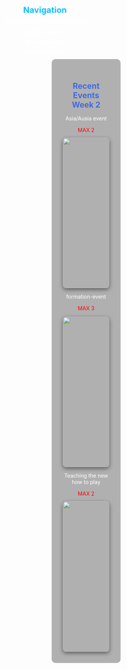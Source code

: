 <html>
<head>
  <style>
/* Reset & body */
* {
  margin: 0;
  padding: 0;
  box-sizing: border-box;
text-align: center;
}

body {
  font-family: Arial, sans-serif;
  display: flex;
  flex-direction: column;
  color: white;
  text-align: right;
  
  /* Arctic ice gradient */
  background: linear-gradient(180deg, #0a2740, #124e89, #1c7ed6);
  background-attachment: fixed;
  background-size: cover;
  position: relative;
  min-height: 100vh;
}

/* Frosty blur overlay */
body::before {
  content: '';
  position: fixed;
  top: 0; left: 0;
  width: 100%; height: 100%;
  backdrop-filter: blur(6px);
  background: rgba(0, 30, 60, 0.45); /* icy dark blue tint */
  z-index: -1;
}

/* Arctic ice cracks + snowy waves */
body::after {
  content: '';
  position: fixed;
  top: 0; left: 0;
  width: 100%; height: 100%;
  
  background: 
    /* black ice cracks */
    repeating-linear-gradient(60deg, rgba(0,0,0,0.5) 0px, rgba(0,0,0,0.5) 2px, transparent 3px, transparent 80px),
    repeating-linear-gradient(-60deg, rgba(0,0,0,0.4) 0px, rgba(0,0,0,0.4) 2px, transparent 3px, transparent 80px),
    
    /* white snowy waves */
    repeating-radial-gradient(circle at 20% 40%, rgba(255,255,255,0.2) 0px, rgba(255,255,255,0.2) 2px, transparent 3px, transparent 100px),
    repeating-radial-gradient(circle at 80% 70%, rgba(255,255,255,0.15) 0px, rgba(255,255,255,0.15) 2px, transparent 3px, transparent 120px);
  
  opacity: 0.55;
  z-index: -1;
}
 


    /* Sidebar */
    .sidebar {
      position: fixed;
      top: 0;
      left: 0;
      width: 220px; /* slightly smaller */
      height: 100vh;
      background: rgba(0,0,0,0.6); /* frosted glass effect */
      backdrop-filter: blur(10px);
      border-right: 1px solid rgba(255,255,255,0.2);
      padding: 20px;
      box-shadow: 2px 0 12px rgba(0,0,0,0.3);
      text-align: right; /* keep sidebar text right-aligned */
    }

    .sidebar h2 {
      margin-top: 0;
      font-size: 22px;
      color: #00bfff;
    }

    .sidebar a {
      display: block;
      margin: 10px 0;
      text-decoration: none;
      color: #ffffff;
      font-weight: bold;
      transition: all 0.2s ease;
    }

    .sidebar a:hover {
      background: rgba(255,255,255,0.2);
      color: #00ffff;
      padding-left: 5px;
    }

    /* Main content */
    .content {
      margin-left: 220px; /* match sidebar width */
      padding: 30px;
      max-width: calc(100% - 220px);
      text-align: right; /* keep content aligned right */
      background: rgba(0,0,0,0.3); /* subtle frosted effect for content */
      backdrop-filter: blur(6px);
      border-radius: 10px;
    }

    .content h2 {
      color: royalblue;
      margin-bottom: 15px;
    }

    .content p {
      color: white;
      margin-bottom: 12px;
    }

    .content img {
      max-width: 100%;
      border-radius: 8px;
      box-shadow: 0 4px 12px rgba(0,0,0,0.5);
      display: block;
      margin-left: auto; /* keep image on the right */
      }
  </style>    
</head>
<body>

  <!-- Sidebar -->
  <div class="sidebar">
    <h2>Navigation</h2>
    <a href="https://smarmyleague.wordpress.com/" target="_blank">SMALL MEDIUM ARMY LEAGUE</a>
    <a href="https://youtube.com/@arcticvikings?si=D4ylBQh1vhXm7Xrs" target="_blank">YouTube channel</a>
    <a href="https://discord.gg/u2E4caAQpX" target="_blank">Discord server</a>
    <a href="https://waddleleague.wordpress.com/" target="_blank">waddle league</a>
  </div>

  <!-- Main content -->
  <div class="content">
    <h2>Recent Events Week 2</h2>
 
  <p>Asia/Ausia event</p>
    <p style="color: red;">MAX 2</p>
    <img src="https://cdn.discordapp.com/attachments/1405700987422769222/1409629650510020770/Screenshot_20250825_215301_com.brave.browser.jpg?ex=68b3596a&is=68b207ea&hm=bf9122e6c403b59c05e85be1b264c466215431cb0548d7eaf65d5e7f8eddd6dd&" alt="error" width="400">

<p>formation-event</p>  
<p style="color: red;"> MAX 3<p>
<img src="https://cdn.discordapp.com/attachments/1405700987422769222/1409995707393380443/Screenshot_2025-08-26_160446.png?ex=68b35cd5&is=68b20b55&hm=03d4471479fe9792a471f612a5291cdd9c3d0efc782434c1d75d71e3410eb6cd&" alt="error" width="400">

<p>Teaching the new how to play</p>
    <p style="color: red;">MAX 2</p>
<img src="https://cdn.discordapp.com/attachments/1405700987422769222/1411102107783659611/Screenshot_20250829_231433_com.brave.browser.jpg?ex=68b36ebf&is=68b21d3f&hm=c036c7144cdbfbb977c4e2a7a93485a6705f724537d299cabcd2862d2f059ecf&" alt="error" width="400">
</div>
  </body>
</html>


